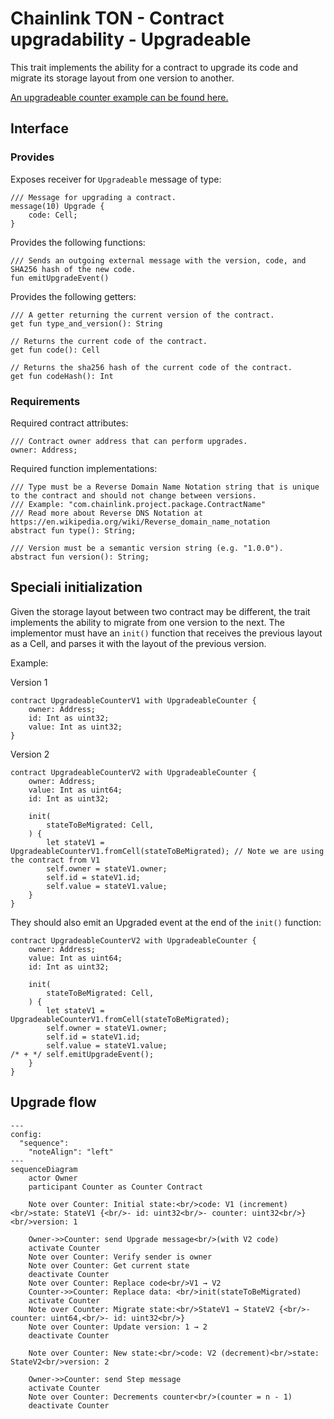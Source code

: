 # Chainlink TON - Contract upgradability - Upgradeable

This trait implements the ability for a contract to upgrade its code and migrate its storage layout from one version to another.

[An upgradeable counter example can be found here.](../../../../contracts/contracts/examples/upgrades/)

## Interface

### Provides

Exposes receiver for `Upgradeable` message of type:

```tolk
/// Message for upgrading a contract.
message(10) Upgrade {
    code: Cell;
}
```

Provides the following functions:

```tolk
/// Sends an outgoing external message with the version, code, and SHA256 hash of the new code.
fun emitUpgradeEvent()
```

Provides the following getters:

```tolk
/// A getter returning the current version of the contract.
get fun type_and_version(): String

// Returns the current code of the contract.
get fun code(): Cell

// Returns the sha256 hash of the current code of the contract.
get fun codeHash(): Int
```

### Requirements

Required contract attributes:

```tolk
/// Contract owner address that can perform upgrades.
owner: Address;
```

Required function implementations:

```tolk
/// Type must be a Reverse Domain Name Notation string that is unique to the contract and should not change between versions.
/// Example: "com.chainlink.project.package.ContractName"
/// Read more about Reverse DNS Notation at https://en.wikipedia.org/wiki/Reverse_domain_name_notation
abstract fun type(): String;

/// Version must be a semantic version string (e.g. "1.0.0").
abstract fun version(): String;
```

## Speciali initialization

Given the storage layout between two contract may be different, the trait implements the ability to migrate from one version to the next. The implementor must have an `init()` function that receives the previous layout as a Cell, and parses it with the layout of the previous version.

Example:

Version 1

```tolk
contract UpgradeableCounterV1 with UpgradeableCounter {
    owner: Address;
    id: Int as uint32;
    value: Int as uint32;
}
```

Version 2

```tolk
contract UpgradeableCounterV2 with UpgradeableCounter {
    owner: Address;
    value: Int as uint64;
    id: Int as uint32;

    init(
        stateToBeMigrated: Cell,
    ) {
        let stateV1 = UpgradeableCounterV1.fromCell(stateToBeMigrated); // Note we are using the contract from V1
        self.owner = stateV1.owner;
        self.id = stateV1.id;
        self.value = stateV1.value;
    }
}
```

They should also emit an Upgraded event at the end of the `init()` function:

```tolk
contract UpgradeableCounterV2 with UpgradeableCounter {
    owner: Address;
    value: Int as uint64;
    id: Int as uint32;

    init(
        stateToBeMigrated: Cell,
    ) {
        let stateV1 = UpgradeableCounterV1.fromCell(stateToBeMigrated);
        self.owner = stateV1.owner;
        self.id = stateV1.id;
        self.value = stateV1.value;
/* + */ self.emitUpgradeEvent();
    }
}
```

## Upgrade flow

```mermaid
---
config:
  "sequence":
    "noteAlign": "left"
---
sequenceDiagram
    actor Owner
    participant Counter as Counter Contract
    
    Note over Counter: Initial state:<br/>code: V1 (increment)<br/>state: StateV1 {<br/>- id: uint32<br/>- counter: uint32<br/>}<br/>version: 1

    Owner->>Counter: send Upgrade message<br/>(with V2 code)
    activate Counter
    Note over Counter: Verify sender is owner
    Note over Counter: Get current state
    deactivate Counter
    Note over Counter: Replace code<br/>V1 → V2
    Counter->>Counter: Replace data: <br/>init(stateToBeMigrated)
    activate Counter
    Note over Counter: Migrate state:<br/>StateV1 → StateV2 {<br/>- counter: uint64,<br/>- id: uint32<br/>}
    Note over Counter: Update version: 1 → 2
    deactivate Counter

    Note over Counter: New state:<br/>code: V2 (decrement)<br/>state: StateV2<br/>version: 2

    Owner->>Counter: send Step message
    activate Counter
    Note over Counter: Decrements counter<br/>(counter = n - 1)
    deactivate Counter
```
